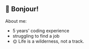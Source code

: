 ## 🍺 Bonjour!

About me:

- 5 years' coding experience
- struggling to find a job
- 🌞 Life is a wilderness, not a track. 

